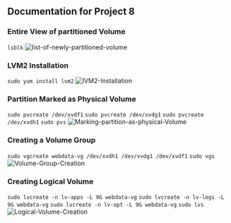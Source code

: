 ## **Documentation for Project 8**

### Entire View of partitioned Volume 
`lsblk`
![list-of-newly-partitioned-volume](./Images-NFS-Server/Partitioned-volume-view.png)

### LVM2 Installation
`sudo yum install lvm2`
![lVM2-Installation](./Images-NFS-Server/LVM-2-Installed.png)

### Partition Marked as Physical Volume
`sudo pvcreate /dev/xvdf1`
`sudo pvcreate /dev/xvdg1`
`sudo pvcreate /dev/xvdh1`
`sudo pvs`
![Marking-partition-as-physical-Volume](./Images-NFS-Server/Partitons-marked-as-physical-volumes.png)

### Creating a Volume Group
`sudo vgcreate webdata-vg /dev/xvdh1 /dev/xvdg1 /dev/xvdf1`
`sudo vgs`
![Volume-Group-Creation](./Images-NFS-Server/Volume-group-created.png)

### Creating Logical Volume
`sudo lvcreate -n lv-apps -L 9G webdata-vg`
`sudo lvcreate -n lv-logs -L 9G webdata-vg`
`sudo lvcreate -n lv-opt -L 9G webdata-vg`
`sudo lvs`
![Logical-Volume-Creation](./Images-NFS-Server/Logical-volumes-created.png)